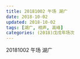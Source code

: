 ```yaml
---
title: 20181002 午场 湖广
date: 2018-10-02
updated: 2018-10-02
tags: [湖广, 相声, 高峰]
categories: (2018)戊戌年场次 
---
```

20181002 午场 湖广

